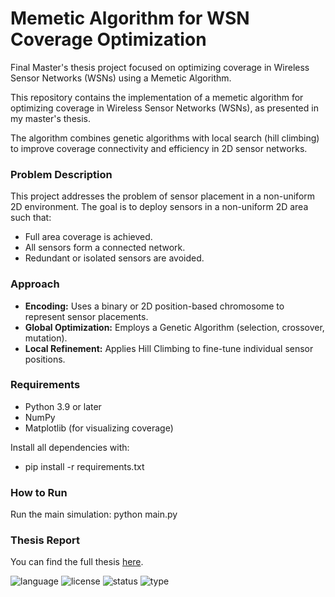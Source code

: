 # Memetic Algorithm for WSN Coverage Optimization
Final Master's thesis project focused on optimizing coverage in Wireless Sensor Networks (WSNs) using a Memetic Algorithm.

This repository contains the implementation of a memetic algorithm for optimizing coverage in Wireless Sensor Networks (WSNs), as presented in my master's thesis.

The algorithm combines genetic algorithms with local search (hill climbing) to improve coverage connectivity and efficiency in 2D sensor networks.

### Problem Description
This project addresses the problem of sensor placement in a non-uniform 2D environment. The goal is to deploy sensors in a non-uniform 2D area such that:
- Full area coverage is achieved.
- All sensors form a connected network.
- Redundant or isolated sensors are avoided.

### Approach
- **Encoding:** Uses a binary or 2D position-based chromosome to represent sensor placements.
- **Global Optimization:** Employs a Genetic Algorithm (selection, crossover, mutation).
- **Local Refinement:** Applies Hill Climbing to fine-tune individual sensor positions.

### Requirements
- Python 3.9 or later
- NumPy
- Matplotlib (for visualizing coverage)

Install all dependencies with:
- pip install -r requirements.txt

### How to Run
Run the main simulation: python main.py

### Thesis Report
You can find the full thesis [here](report/memoire.pdf).

![language](https://img.shields.io/badge/language-Python-blue)
![license](https://img.shields.io/badge/license-MIT-pink)
![status](https://img.shields.io/badge/status-in%90progress-green)
![type](https://img.shields.io/badge/type-academic-violet)
